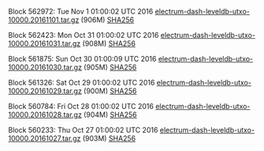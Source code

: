 Block 562972: Tue Nov  1 01:00:02 UTC 2016 [electrum-dash-leveldb-utxo-10000.20161101.tar.gz](https://transfer.sh/YqQ68/electrum-dash-leveldb-utxo-10000.20161101.tar.gz) (906M) [SHA256](https://transfer.sh/fpUQc/electrum-dash-leveldb-utxo-10000.20161101.tar.gz.sha256)

Block 562423: Mon Oct 31 01:00:02 UTC 2016 [electrum-dash-leveldb-utxo-10000.20161031.tar.gz](https://transfer.sh/MXNQd/electrum-dash-leveldb-utxo-10000.20161031.tar.gz) (908M) [SHA256](https://transfer.sh/1FDha/electrum-dash-leveldb-utxo-10000.20161031.tar.gz.sha256)

Block 561875: Sun Oct 30 01:00:09 UTC 2016 [electrum-dash-leveldb-utxo-10000.20161030.tar.gz](https://transfer.sh/Qay5q/electrum-dash-leveldb-utxo-10000.20161030.tar.gz) (905M) [SHA256](https://transfer.sh/12YvvP/electrum-dash-leveldb-utxo-10000.20161030.tar.gz.sha256)

Block 561326: Sat Oct 29 01:00:02 UTC 2016 [electrum-dash-leveldb-utxo-10000.20161029.tar.gz](https://transfer.sh/CMA3x/electrum-dash-leveldb-utxo-10000.20161029.tar.gz) (900M) [SHA256](https://transfer.sh/11QZPT/electrum-dash-leveldb-utxo-10000.20161029.tar.gz.sha256)

Block 560784: Fri Oct 28 01:00:02 UTC 2016 [electrum-dash-leveldb-utxo-10000.20161028.tar.gz](https://transfer.sh/12iRi1/electrum-dash-leveldb-utxo-10000.20161028.tar.gz) (904M) [SHA256](https://transfer.sh/ZNJbu/electrum-dash-leveldb-utxo-10000.20161028.tar.gz.sha256)

Block 560233: Thu Oct 27 01:00:02 UTC 2016 [electrum-dash-leveldb-utxo-10000.20161027.tar.gz](https://transfer.sh/13yZQ6/electrum-dash-leveldb-utxo-10000.20161027.tar.gz) (903M) [SHA256](https://transfer.sh/XJ2ie/electrum-dash-leveldb-utxo-10000.20161027.tar.gz.sha256)
